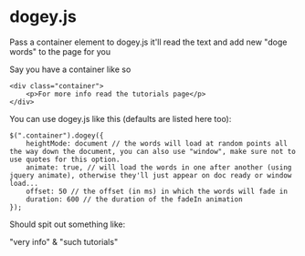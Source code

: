 dogey.js
========

Pass a container element to dogey.js it'll read the text and add new "doge words" to the page for you

Say you have a container like so

	<div class="container">
		<p>For more info read the tutorials page</p>
	</div>
  
You can use dogey.js like this (defaults are listed here too):

	$(".container").dogey({
		heightMode: document // the words will load at random points all the way down the document, you can also use "window", make sure not to use quotes for this option.
		animate: true, // will load the words in one after another (using jquery animate), otherwise they'll just appear on doc ready or window load...
		offset: 50 // the offset (in ms) in which the words will fade in
		duration: 600 // the duration of the fadeIn animation
	});

Should spit out something like:

"very info" & "such tutorials"
